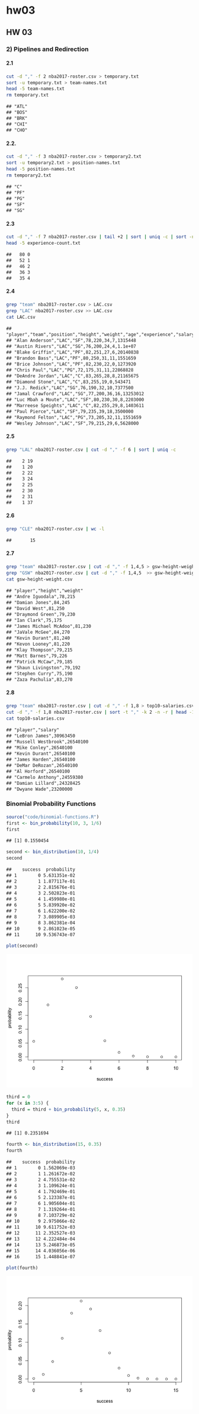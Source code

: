 hw03
================

HW 03
-----

### 2) Pipelines and Redirection

#### 2.1

``` bash
cut -d "," -f 2 nba2017-roster.csv > temporary.txt
sort -u temporary.txt > team-names.txt 
head -5 team-names.txt
rm temporary.txt
```

    ## "ATL"
    ## "BOS"
    ## "BRK"
    ## "CHI"
    ## "CHO"

#### 2.2.

``` bash
cut -d "," -f 3 nba2017-roster.csv > temporary2.txt
sort -u temporary2.txt > position-names.txt 
head -5 position-names.txt
rm temporary2.txt
```

    ## "C"
    ## "PF"
    ## "PG"
    ## "SF"
    ## "SG"

#### 2.3

``` bash
cut -d "," -f 7 nba2017-roster.csv | tail +2 | sort | uniq -c | sort -n -r | head -5 > experience-count.txt
head -5 experience-count.txt
```

    ##   80 0
    ##   52 1
    ##   46 2
    ##   36 3
    ##   35 4

#### 2.4

``` bash
grep "team" nba2017-roster.csv > LAC.csv
grep "LAC" nba2017-roster.csv >> LAC.csv
cat LAC.csv
```

    ## "player","team","position","height","weight","age","experience","salary"
    ## "Alan Anderson","LAC","SF",78,220,34,7,1315448
    ## "Austin Rivers","LAC","SG",76,200,24,4,1.1e+07
    ## "Blake Griffin","LAC","PF",82,251,27,6,20140838
    ## "Brandon Bass","LAC","PF",80,250,31,11,1551659
    ## "Brice Johnson","LAC","PF",82,230,22,0,1273920
    ## "Chris Paul","LAC","PG",72,175,31,11,22868828
    ## "DeAndre Jordan","LAC","C",83,265,28,8,21165675
    ## "Diamond Stone","LAC","C",83,255,19,0,543471
    ## "J.J. Redick","LAC","SG",76,190,32,10,7377500
    ## "Jamal Crawford","LAC","SG",77,200,36,16,13253012
    ## "Luc Mbah a Moute","LAC","SF",80,230,30,8,2203000
    ## "Marreese Speights","LAC","C",82,255,29,8,1403611
    ## "Paul Pierce","LAC","SF",79,235,39,18,3500000
    ## "Raymond Felton","LAC","PG",73,205,32,11,1551659
    ## "Wesley Johnson","LAC","SF",79,215,29,6,5628000

#### 2.5

``` bash
grep "LAL" nba2017-roster.csv | cut -d "," -f 6 | sort | uniq -c 
```

    ##    2 19
    ##    1 20
    ##    2 22
    ##    3 24
    ##    2 25
    ##    2 30
    ##    2 31
    ##    1 37

#### 2.6

``` bash
grep "CLE" nba2017-roster.csv | wc -l
```

    ##       15

#### 2.7

``` bash
grep "team" nba2017-roster.csv | cut -d "," -f 1,4,5 > gsw-height-weight.csv
grep "GSW" nba2017-roster.csv | cut -d "," -f 1,4,5  >> gsw-height-weight.csv
cat gsw-height-weight.csv 
```

    ## "player","height","weight"
    ## "Andre Iguodala",78,215
    ## "Damian Jones",84,245
    ## "David West",81,250
    ## "Draymond Green",79,230
    ## "Ian Clark",75,175
    ## "James Michael McAdoo",81,230
    ## "JaVale McGee",84,270
    ## "Kevin Durant",81,240
    ## "Kevon Looney",81,220
    ## "Klay Thompson",79,215
    ## "Matt Barnes",79,226
    ## "Patrick McCaw",79,185
    ## "Shaun Livingston",79,192
    ## "Stephen Curry",75,190
    ## "Zaza Pachulia",83,270

#### 2.8

``` bash
grep "team" nba2017-roster.csv | cut -d "," -f 1,8 > top10-salaries.csv
cut -d "," -f 1,8 nba2017-roster.csv | sort -t "," -k 2 -n -r | head -10 >> top10-salaries.csv
cat top10-salaries.csv
```

    ## "player","salary"
    ## "LeBron James",30963450
    ## "Russell Westbrook",26540100
    ## "Mike Conley",26540100
    ## "Kevin Durant",26540100
    ## "James Harden",26540100
    ## "DeMar DeRozan",26540100
    ## "Al Horford",26540100
    ## "Carmelo Anthony",24559380
    ## "Damian Lillard",24328425
    ## "Dwyane Wade",23200000

### Binomial Probability Functions

``` r
source("code/binomial-functions.R")
first <- bin_probability(10, 3, 1/6)
first
```

    ## [1] 0.1550454

``` r
second <- bin_distribution(10, 1/4)
second
```

    ##    success  probability
    ## 1        0 5.631351e-02
    ## 2        1 1.877117e-01
    ## 3        2 2.815676e-01
    ## 4        3 2.502823e-01
    ## 5        4 1.459980e-01
    ## 6        5 5.839920e-02
    ## 7        6 1.622200e-02
    ## 8        7 3.089905e-03
    ## 9        8 3.862381e-04
    ## 10       9 2.861023e-05
    ## 11      10 9.536743e-07

``` r
plot(second)
```

![](images/unnamed-chunk-9-1.png)

``` r
third = 0 
for (x in 3:5) {
  third = third + bin_probability(5, x, 0.35)
}
third
```

    ## [1] 0.2351694

``` r
fourth <- bin_distribution(15, 0.35)
fourth
```

    ##    success  probability
    ## 1        0 1.562069e-03
    ## 2        1 1.261672e-02
    ## 3        2 4.755531e-02
    ## 4        3 1.109624e-01
    ## 5        4 1.792469e-01
    ## 6        5 2.123387e-01
    ## 7        6 1.905604e-01
    ## 8        7 1.319264e-01
    ## 9        8 7.103729e-02
    ## 10       9 2.975066e-02
    ## 11      10 9.611752e-03
    ## 12      11 2.352527e-03
    ## 13      12 4.222484e-04
    ## 14      13 5.246873e-05
    ## 15      14 4.036056e-06
    ## 16      15 1.448841e-07

``` r
plot(fourth)
```

![](images/unnamed-chunk-9-2.png)
